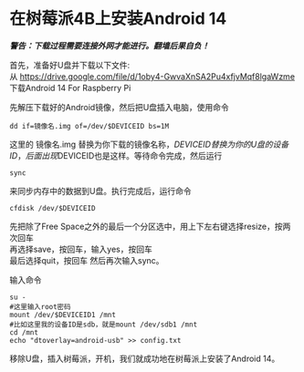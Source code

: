 # 在树莓派4B上安装Android 14

***警告：下载过程需要连接外网才能进行。翻墙后果自负！***

首先，准备好U盘并下载以下文件:  
从 <https://drive.google.com/file/d/1oby4-GwvaXnSA2Pu4xfjvMqf8lgaWzme> 下载Android 14 For Raspberry Pi

先解压下载好的Android镜像，然后把U盘插入电脑，使用命令
```
dd if=镜像名.img of=/dev/$DEVICEID bs=1M
```
这里的 镜像名.img 替换为你下载的镜像名称，$DEVICEID替换为你的U盘的设备ID，后面出现$DEVICEID也是这样。等待命令完成，然后运行
```
sync
```
来同步内存中的数据到U盘。执行完成后，运行命令
```
cfdisk /dev/$DEVICEID
```
先把除了Free Space之外的最后一个分区选中，用上下左右键选择resize，按两次回车  
再选择save，按回车，输入yes，按回车  
最后选择quit，按回车
然后再次输入sync。

输入命令
```
su -
#这里输入root密码
mount /dev/$DEVICEID1 /mnt
#比如这里我的设备ID是sdb，就是mount /dev/sdb1 /mnt
cd /mnt
echo "dtoverlay=android-usb" >> config.txt
```
移除U盘，插入树莓派，开机，我们就成功地在树莓派上安装了Android 14。

